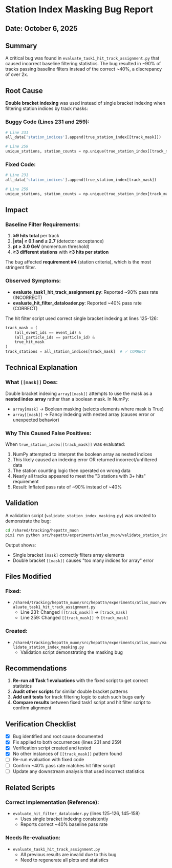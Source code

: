 # Station Index Masking Bug Report

## Date: October 6, 2025

## Summary
A critical bug was found in `evaluate_task1_hit_track_assignment.py` that caused incorrect baseline filtering statistics. The bug resulted in ~90% of tracks passing baseline filters instead of the correct ~40%, a discrepancy of over 2x.

## Root Cause
**Double bracket indexing** was used instead of single bracket indexing when filtering station indices by track masks:

### Buggy Code (Lines 231 and 259):
```python
# Line 231
all_data['station_indices'].append(true_station_index[[track_mask]])

# Line 259
unique_stations, station_counts = np.unique(true_station_index[[track_mask]], return_counts=True)
```

### Fixed Code:
```python
# Line 231
all_data['station_indices'].append(true_station_index[track_mask])

# Line 259
unique_stations, station_counts = np.unique(true_station_index[track_mask], return_counts=True)
```

## Impact

### Baseline Filter Requirements:
1. **≥9 hits total** per track
2. **|eta| ≥ 0.1 and ≤ 2.7** (detector acceptance)
3. **pt ≥ 3.0 GeV** (momentum threshold)
4. **≥3 different stations** with **≥3 hits per station**

The bug affected **requirement #4** (station criteria), which is the most stringent filter.

### Observed Symptoms:
- **evaluate_task1_hit_track_assignment.py**: Reported ~90% pass rate (INCORRECT)
- **evaluate_hit_filter_dataloader.py**: Reported ~40% pass rate (CORRECT)

The hit filter script used correct single bracket indexing at lines 125-126:
```python
track_mask = (
    (all_event_ids == event_id) & 
    (all_particle_ids == particle_id) & 
    true_hit_mask
)
track_stations = all_station_indices[track_mask]  # ✓ CORRECT
```

## Technical Explanation

### What `[[mask]]` Does:
Double bracket indexing `array[[mask]]` attempts to use the mask as a **nested index array** rather than a boolean mask. In NumPy:
- `array[mask]` → Boolean masking (selects elements where mask is True)
- `array[[mask]]` → Fancy indexing with nested array (causes error or unexpected behavior)

### Why This Caused False Positives:
When `true_station_index[[track_mask]]` was evaluated:
1. NumPy attempted to interpret the boolean array as nested indices
2. This likely caused an indexing error OR returned incorrect/unfiltered data
3. The station counting logic then operated on wrong data
4. Nearly all tracks appeared to meet the "3 stations with 3+ hits" requirement
5. Result: Inflated pass rate of ~90% instead of ~40%

## Validation

A validation script (`validate_station_index_masking.py`) was created to demonstrate the bug:

```bash
cd /shared/tracking/hepattn_muon
pixi run python src/hepattn/experiments/atlas_muon/validate_station_index_masking.py
```

Output shows:
- Single bracket `[mask]` correctly filters array elements
- Double bracket `[[mask]]` causes "too many indices for array" error

## Files Modified

### Fixed:
- `/shared/tracking/hepattn_muon/src/hepattn/experiments/atlas_muon/evaluate_task1_hit_track_assignment.py`
  - Line 231: Changed `[[track_mask]]` → `[track_mask]`
  - Line 259: Changed `[[track_mask]]` → `[track_mask]`

### Created:
- `/shared/tracking/hepattn_muon/src/hepattn/experiments/atlas_muon/validate_station_index_masking.py`
  - Validation script demonstrating the masking bug

## Recommendations

1. **Re-run all Task 1 evaluations** with the fixed script to get correct statistics
2. **Audit other scripts** for similar double bracket patterns
3. **Add unit tests** for track filtering logic to catch such bugs early
4. **Compare results** between fixed task1 script and hit filter script to confirm alignment

## Verification Checklist

- [x] Bug identified and root cause documented
- [x] Fix applied to both occurrences (lines 231 and 259)
- [x] Verification script created and tested
- [x] No other instances of `[[track_mask]]` pattern found
- [ ] Re-run evaluation with fixed code
- [ ] Confirm ~40% pass rate matches hit filter script
- [ ] Update any downstream analysis that used incorrect statistics

## Related Scripts

### Correct Implementation (Reference):
- `evaluate_hit_filter_dataloader.py` (lines 125-126, 145-158)
  - Uses single bracket indexing consistently
  - Reports correct ~40% baseline pass rate

### Needs Re-evaluation:
- `evaluate_task1_hit_track_assignment.py`
  - All previous results are invalid due to this bug
  - Need to regenerate all plots and statistics
